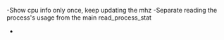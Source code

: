 -Show cpu info only once, keep updating the mhz
-Separate reading the process's usage from the main read_process_stat

-
